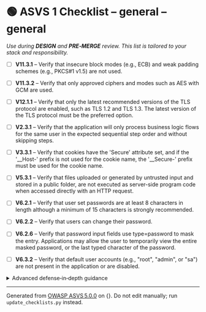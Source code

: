 # 🟢 ASVS 1 Checklist – general – general

*Use during **DESIGN** and **PRE‑MERGE** review. This list is tailored to your stack and responsibility.*


- [ ] **V11.3.1** – Verify that insecure block modes (e.g., ECB) and weak padding schemes (e.g., PKCS#1 v1.5) are not used.

- [ ] **V11.3.2** – Verify that only approved ciphers and modes such as AES with GCM are used.

- [ ] **V12.1.1** – Verify that only the latest recommended versions of the TLS protocol are enabled, such as TLS 1.2 and TLS 1.3. The latest version of the TLS protocol must be the preferred option.

- [ ] **V2.3.1** – Verify that the application will only process business logic flows for the same user in the expected sequential step order and without skipping steps.

- [ ] **V3.3.1** – Verify that cookies have the 'Secure' attribute set, and if the '\__Host-' prefix is not used for the cookie name, the '__Secure-' prefix must be used for the cookie name.

- [ ] **V5.3.1** – Verify that files uploaded or generated by untrusted input and stored in a public folder, are not executed as server-side program code when accessed directly with an HTTP request.

- [ ] **V6.2.1** – Verify that user set passwords are at least 8 characters in length although a minimum of 15 characters is strongly recommended.

- [ ] **V6.2.2** – Verify that users can change their password.

- [ ] **V6.2.6** – Verify that password input fields use type=password to mask the entry. Applications may allow the user to temporarily view the entire masked password, or the last typed character of the password.

- [ ] **V6.3.2** – Verify that default user accounts (e.g., "root", "admin", or "sa") are not present in the application or are disabled.

<details><summary>Advanced defense‑in‑depth guidance</summary>


_Add organisation‑specific recommendations, links to tooling, threat models, etc._

</details>


---

Generated from [OWASP ASVS 5.0.0](https://owasp.org/www-project-application-security-verification-standard/) on {}. Do not edit manually; run `update_checklists.py` instead.
